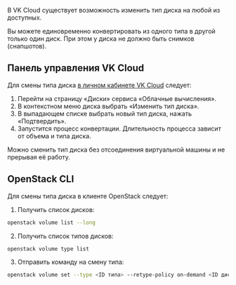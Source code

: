 В VK Cloud существует возможность изменить тип диска на любой из доступных.

Вы можете единовременно конвертировать из одного типа в другой только один диск. При этом у диска не должно быть снимков (снапшотов).

## Панель управления VK Cloud

Для смены типа диска [в личном кабинете VK Cloud](https://mcs.mail.ru/app/services/infra/servers/) следует:

1. Перейти на страницу «Диски» сервиса «Облачные вычисления».
2. В контекстном меню диска выбрать «Изменить тип диска».
3. В выпадающем списке выбрать новый тип диска, нажать «Подтвердить».
4. Запустится процесс конвертации. Длительность процесса зависит от объема и типа диска.

<warn>

Можно сменить тип диска без отсоединения виртуальной машины и не прерывая её работу.

</warn>

## OpenStack CLI

Для смены типа диска в клиенте OpenStack следует:

1. Получить список дисков:

```bash
openstack volume list --long
```

2. Получить список типов дисков:

```bash
openstack volume type list
```

3. Отправить команду на смену типа:

```bash
openstack volume set --type <ID типа> --retype-policy on-demand <ID диска>
```
